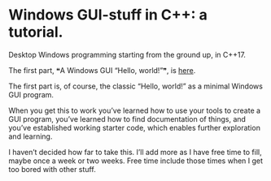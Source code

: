 # Windows GUI-stuff in C++: a tutorial.

Desktop Windows programming starting from the ground up, in C++17.

The first part, ❝A Windows GUI “Hello, world!”❞, is [here](tutorial/part-01.md).
<!---
 and the contents listing is [here](tutorial/contents.md).
 --->

The first part is, of course, the classic “Hello, world!” as a minimal Windows GUI program.

When you get this to work you’ve learned how to use your tools to create a GUI program, you’ve learned how to find documentation of things, and you’ve established working starter code, which enables further exploration and learning.

I haven’t decided how far to take this. I’ll add more as I have free time to fill, maybe once a week or two weeks. Free time include those times when I get too bored with other stuff.
